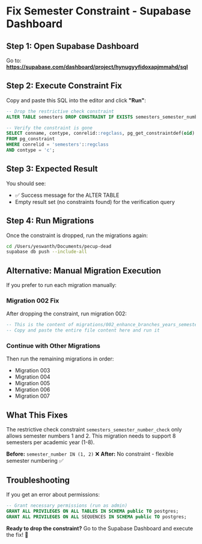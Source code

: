 # Fix Semester Constraint - Supabase Dashboard

## Step 1: Open Supabase Dashboard
Go to: **https://supabase.com/dashboard/project/hynugyyfidoxapjmmahd/sql**

## Step 2: Execute Constraint Fix
Copy and paste this SQL into the editor and click **"Run"**:

```sql
-- Drop the restrictive check constraint
ALTER TABLE semesters DROP CONSTRAINT IF EXISTS semesters_semester_number_check;

-- Verify the constraint is gone
SELECT conname, contype, conrelid::regclass, pg_get_constraintdef(oid)
FROM pg_constraint
WHERE conrelid = 'semesters'::regclass
AND contype = 'c';
```

## Step 3: Expected Result
You should see:
- ✅ Success message for the ALTER TABLE
- Empty result set (no constraints found) for the verification query

## Step 4: Run Migrations
Once the constraint is dropped, run the migrations again:

```bash
cd /Users/yeswanth/Documents/pecup-dead
supabase db push --include-all
```

## Alternative: Manual Migration Execution

If you prefer to run each migration manually:

### Migration 002 Fix
After dropping the constraint, run migration 002:

```sql
-- This is the content of migrations/002_enhance_branches_years_semesters.sql
-- Copy and paste the entire file content here and run it
```

### Continue with Other Migrations
Then run the remaining migrations in order:
- Migration 003
- Migration 004
- Migration 005
- Migration 006
- Migration 007

## What This Fixes

The restrictive check constraint `semesters_semester_number_check` only allows semester numbers 1 and 2. This migration needs to support 8 semesters per academic year (1-8).

**Before:** `semester_number IN (1, 2)` ❌
**After:** No constraint - flexible semester numbering ✅

## Troubleshooting

If you get an error about permissions:
```sql
-- Grant necessary permissions (run as admin)
GRANT ALL PRIVILEGES ON ALL TABLES IN SCHEMA public TO postgres;
GRANT ALL PRIVILEGES ON ALL SEQUENCES IN SCHEMA public TO postgres;
```

**Ready to drop the constraint?** Go to the Supabase Dashboard and execute the fix! 🚀




